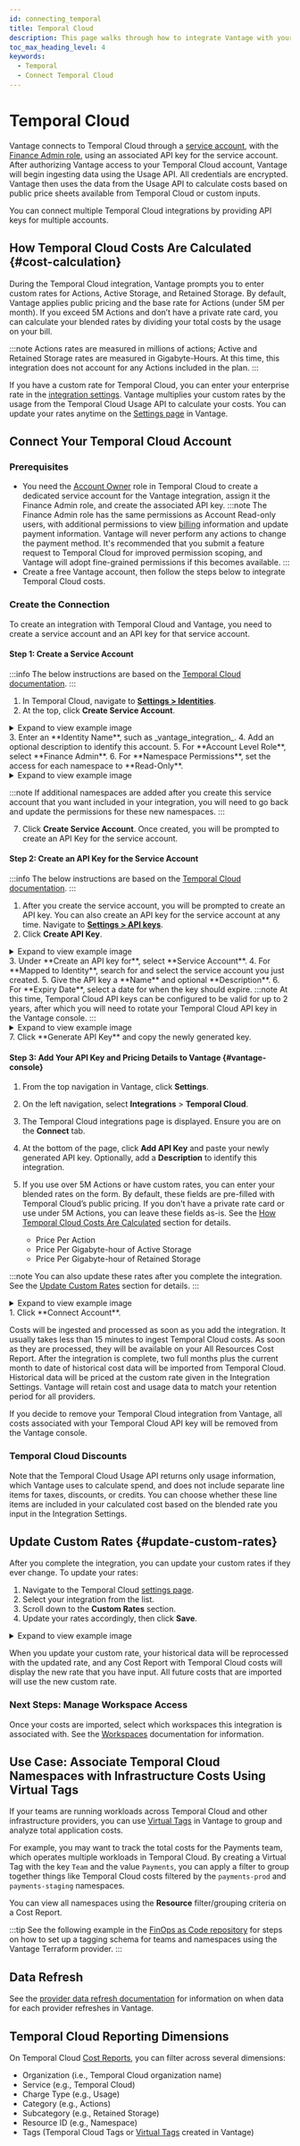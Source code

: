 ```yaml
---
id: connecting_temporal
title: Temporal Cloud
description: This page walks through how to integrate Vantage with your Temporal Cloud account.
toc_max_heading_level: 4
keywords:
  - Temporal
  - Connect Temporal Cloud
---
```


# Temporal Cloud

Vantage connects to Temporal Cloud through a [service account](https://docs.temporal.io/cloud/service-accounts), with the [Finance Admin role](https://docs.temporal.io/cloud/users#account-level-roles), using an associated API key for the service account. After authorizing Vantage access to your Temporal Cloud account, Vantage will begin ingesting data using the Usage API. All credentials are encrypted. Vantage then uses the data from the Usage API to calculate costs based on public price sheets available from Temporal Cloud or custom inputs. 

You can connect multiple Temporal Cloud integrations by providing API keys for multiple accounts.

## How Temporal Cloud Costs Are Calculated {#cost-calculation}

During the Temporal Cloud integration, Vantage prompts you to enter custom rates for Actions, Active Storage, and Retained Storage. By default, Vantage applies public pricing and the base rate for Actions (under 5M per month). If you exceed 5M Actions and don’t have a private rate card, you can calculate your blended rates by dividing your total costs by the usage on your bill. 

:::note
Actions rates are measured in millions of actions; Active and Retained Storage rates are measured in Gigabyte-Hours. At this time, this integration does not account for any Actions included in the plan.
:::

If you have a custom rate for Temporal Cloud, you can enter your enterprise rate in the [integration settings](/connecting_temporal#vantage-console). Vantage multiplies your custom rates by the usage from the Temporal Cloud Usage API to calculate your costs. You can update your rates anytime on the [Settings page](/connecting_temporal#update-custom-rates) in Vantage. 

## Connect Your Temporal Cloud Account

### Prerequisites

- You need the [Account Owner](https://docs.temporal.io/cloud/users#account-level-roles) role in Temporal Cloud to create a dedicated service account for the Vantage integration, assign it the Finance Admin role, and create the associated API key.
:::note
The Finance Admin role has the same permissions as Account Read-only users, with additional permissions to view [billing](https://docs.temporal.io/cloud/billing-and-cost) information and update payment information. Vantage will never perform any actions to change the payment method. It's recommended that you submit a feature request to Temporal Cloud for improved permission scoping, and Vantage will adopt fine-grained permissions if this becomes available.
:::
- Create a free Vantage account, then follow the steps below to integrate Temporal Cloud costs. 

### Create the Connection

To create an integration with Temporal Cloud and Vantage, you need to create a service account and an API key for that service account. 

#### Step 1: Create a Service Account

:::info
The below instructions are based on the [Temporal Cloud documentation](https://docs.temporal.io/cloud/service-accounts#create-a-service-account).
:::

1. In Temporal Cloud, navigate to **[Settings > Identities](https://cloud.temporal.io/settings/identities)**.
2. At the top, click **Create Service Account**. 
  <details><summary>Expand to view example image</summary>
    <div>
    <img alt="Creating a Temporal Service Account" width="100%" src="/img/temporal-create-service-account.png"/> </div>
  </details>
3. Enter an **Identity Name**, such as _vantage_integration_.
4. Add an optional description to identify this account.
5. For **Account Level Role**, select **Finance Admin**.
6. For **Namespace Permissions**, set the access for each namespace to **Read-Only**.
    <details><summary>Expand to view example image</summary>
    <div>
    <img alt="Setting up the Temporal service account with relevant permissions" width="100%" src="/img/temporal-service-account.png"/> </div>
  </details>
  
  :::note
  If additional namespaces are added after you create this service account that you want included in your integration, you will need to go back and update the permissions for these new namespaces.
  :::
  
7. Click **Create Service Account**. Once created, you will be prompted to create an API Key for the service account.

#### Step 2: Create an API Key for the Service Account

:::info
The below instructions are based on the [Temporal Cloud documentation](https://docs.temporal.io/cloud/api-keys).
:::

1. After you create the service account, you will be prompted to create an API key. You can also create an API key for the service account at any time. Navigate to **[Settings > API keys](https://cloud.temporal.io/settings/api-keys)**. 
2. Click **Create API Key**. 
  <details><summary>Expand to view example image</summary>
    <div>
    <img alt="Creating a new Temporal API key" width="100%" src="/img/temporal-create-api.png"/> </div>
  </details>
3. Under **Create an API key for**, select **Service Account**.
4. For **Mapped to Identity**, search for and select the service account you just created.
5. Give the API key a **Name** and optional **Description**.
6. For **Expiry Date**, select a date for when the key should expire. 
  :::note
  At this time, Temporal Cloud API keys can be configured to be valid for up to 2 years, after which you will need to rotate your Temporal Cloud API key in the Vantage console.
  :::
  <details><summary>Expand to view example image</summary>
    <div>
    <img alt="Creating a new Temporal API key with relevant permissions" width="100%" src="/img/temporal-create-api-key.png"/> </div>
  </details>
7. Click **Generate API Key** and copy the newly generated key.

#### Step 3: Add Your API Key and Pricing Details to Vantage {#vantage-console}

1. From the top navigation in Vantage, click **Settings**.
2. On the left navigation, select **Integrations** > **Temporal Cloud**.
3. The Temporal Cloud integrations page is displayed. Ensure you are on the **Connect** tab.
4. At the bottom of the page, click **Add API Key** and paste your newly generated API key. Optionally, add a **Description** to identify this integration.
5. If you use over 5M Actions or have custom rates, you can enter your blended rates on the form. By default, these fields are pre-filled with Temporal Cloud’s public pricing. If you don't have a private rate card or use under 5M Actions, you can leave these fields as-is. See the [How Temporal Cloud Costs Are Calculated](/connecting_temporal#cost-calculation) section for details. 

   - Price Per Action
   - Price Per Gigabyte-hour of Active Storage
   - Price Per Gigabyte-hour of Retained Storage

  :::note
  You can also update these rates after you complete the integration. See the [Update Custom Rates](/connecting_temporal#update-custom-rates) section for details. 
  :::

  <details><summary>Expand to view example image</summary>
    <div>
    <img alt="Adding all credentials and custom rates in the Vantage console" width="100%" src="/img/temporal-vantage-console.png"/> </div>
  </details>
1. Click **Connect Account**. 

Costs will be ingested and processed as soon as you add the integration. It usually takes less than 15 minutes to ingest Temporal Cloud costs. As soon as they are processed, they will be available on your All Resources Cost Report. 
After the integration is complete, two full months plus the current month to date of historical cost data will be imported from Temporal Cloud. Historical data will be priced at the custom rate given in the Integration Settings. Vantage will retain cost and usage data to match your retention period for all providers. 

If you decide to remove your Temporal Cloud integration from Vantage, all costs associated with your Temporal Cloud API key will be removed from the Vantage console.

### Temporal Cloud Discounts

Note that the Temporal Cloud Usage API returns only usage information, which Vantage uses to calculate spend, and does not include separate line items for taxes, discounts, or credits. You can choose whether these line items are included in your calculated cost based on the blended rate you input in the Integration Settings.

## Update Custom Rates {#update-custom-rates}

After you complete the integration, you can update your custom rates if they ever change. To update your rates:

1. Navigate to the Temporal Cloud [settings page](https://console.vantage.sh/settings/temporal).
2. Select your integration from the list. 
3. Scroll down to the **Custom Rates** section.
4. Update your rates accordingly, then click **Save**.
  <details><summary>Expand to view example image</summary>
    <div>
    <img alt="Editing rates for the Temporal Cloud integration in Vantage" width="100%" src="/img/temporal-edit-rates.png"/> </div>
  </details>

When you update your custom rate, your historical data will be reprocessed with the updated rate, and any Cost Report with Temporal Cloud costs will display the new rate that you have input. All future costs that are imported will use the new custom rate. 

### Next Steps: Manage Workspace Access

Once your costs are imported, select which workspaces this integration is associated with. See the [Workspaces](/workspaces#integration-workspace) documentation for information.

## Use Case: Associate Temporal Cloud Namespaces with Infrastructure Costs Using Virtual Tags

If your teams are running workloads across Temporal Cloud and other infrastructure providers, you can use [Virtual Tags](/tagging) in Vantage to group and analyze total application costs.

For example, you may want to track the total costs for the Payments team, which operates multiple workloads in Temporal Cloud. By creating a Virtual Tag with the key `Team` and the value `Payments`, you can apply a filter to group together things like Temporal Cloud costs filtered by the `payments-prod` and `payments-staging` namespaces.

You can view all namespaces using the **Resource** filter/grouping criteria on a Cost Report.

:::tip
See the following example in the [FinOps as Code repository](https://github.com/vantage-sh/finops-as-code/tree/main/terraform/temporal-costs) for steps on how to set up a tagging schema for teams and namespaces using the Vantage Terraform provider.
:::

## Data Refresh

See the [provider data refresh documentation](/provider_data_refresh) for information on when data for each provider refreshes in Vantage.

## Temporal Cloud Reporting Dimensions

On Temporal Cloud [Cost Reports](/cost_reports), you can filter across several dimensions:

- Organization (i.e., Temporal Cloud organization name)
- Service (e.g., Temporal Cloud)
- Charge Type (e.g., Usage)
- Category (e.g., Actions)
- Subcategory (e.g., Retained Storage)
- Resource ID (e.g., Namespace)
- Tags (Temporal Cloud Tags or [Virtual Tags](/tagging) created in Vantage)
